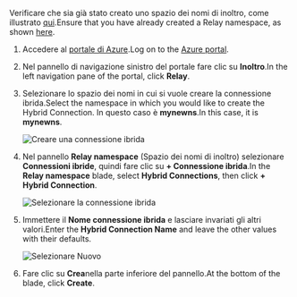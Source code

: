 <span data-ttu-id="b6c71-101">Verificare che sia già stato creato uno spazio dei nomi di inoltro, come illustrato [qui][namespace-how-to].</span><span class="sxs-lookup"><span data-stu-id="b6c71-101">Ensure that you have already created a Relay namespace, as shown [here][namespace-how-to].</span></span>

1. <span data-ttu-id="b6c71-102">Accedere al [portale di Azure](https://portal.azure.com).</span><span class="sxs-lookup"><span data-stu-id="b6c71-102">Log on to the [Azure portal](https://portal.azure.com).</span></span>
2. <span data-ttu-id="b6c71-103">Nel pannello di navigazione sinistro del portale fare clic su **Inoltro**.</span><span class="sxs-lookup"><span data-stu-id="b6c71-103">In the left navigation pane of the portal, click **Relay**.</span></span>
3. <span data-ttu-id="b6c71-104">Selezionare lo spazio dei nomi in cui si vuole creare la connessione ibrida.</span><span class="sxs-lookup"><span data-stu-id="b6c71-104">Select the namespace in which you would like to create the Hybrid Connection.</span></span> <span data-ttu-id="b6c71-105">In questo caso è **mynewns**.</span><span class="sxs-lookup"><span data-stu-id="b6c71-105">In this case, it is **mynewns**.</span></span>
   
    ![Creare una connessione ibrida](./media/relay-create-hybrid-connection-portal/create-hc-1.png)
4. <span data-ttu-id="b6c71-107">Nel pannello **Relay namespace** (Spazio dei nomi di inoltro) selezionare **Connessioni ibride**, quindi fare clic su **+ Connessione ibrida**.</span><span class="sxs-lookup"><span data-stu-id="b6c71-107">In the **Relay namespace** blade, select **Hybrid Connections**, then click **+ Hybrid Connection**.</span></span>
   
    ![Selezionare la connessione ibrida](./media/relay-create-hybrid-connection-portal/create-hc-2.png)
5. <span data-ttu-id="b6c71-109">Immettere il **Nome connessione ibrida** e lasciare invariati gli altri valori.</span><span class="sxs-lookup"><span data-stu-id="b6c71-109">Enter the **Hybrid Connection Name** and leave the other values with their defaults.</span></span>
   
    ![Selezionare Nuovo](./media/relay-create-hybrid-connection-portal/create-hc-3.png)
6. <span data-ttu-id="b6c71-111">Fare clic su **Crea**nella parte inferiore del pannello.</span><span class="sxs-lookup"><span data-stu-id="b6c71-111">At the bottom of the blade, click **Create**.</span></span>

[namespace-how-to]: ../articles/service-bus-relay/relay-create-namespace-portal.md 